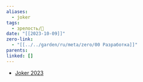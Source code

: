 ```yaml
---
aliases:
  - joker
tags:
  - зрелость/🌱
date: "[[2023-10-09]]"
zero-link:
  - "[[../../garden/ru/meta/zero/00 Разработка]]"
parents: 
linked: []
---
```

- [Joker 2023](Joker%202023.md)